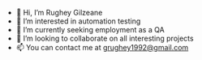 - 👋 Hi, I’m Rughey Gilzeane 
- 👀 I’m interested in automation testing 
- 🌱 I’m currently seeking employment as a QA 
- 💞️ I’m looking to collaborate on all interesting projects 
- 📫 You can contact me at grughey1992@gmail.com

<!---
Gilo17/Gilo17 is a ✨ special ✨ repository because its `README.md` (this file) appears on your GitHub profile.
You can click the Preview link to take a look at your changes.
--->

